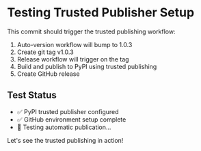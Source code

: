 # Testing Trusted Publisher Setup

This commit should trigger the trusted publishing workflow:

1. Auto-version workflow will bump to 1.0.3
2. Create git tag v1.0.3
3. Release workflow will trigger on the tag
4. Build and publish to PyPI using trusted publishing
5. Create GitHub release

## Test Status
- ✅ PyPI trusted publisher configured
- ✅ GitHub environment setup complete
- 🧪 Testing automatic publication...

Let's see the trusted publishing in action!
